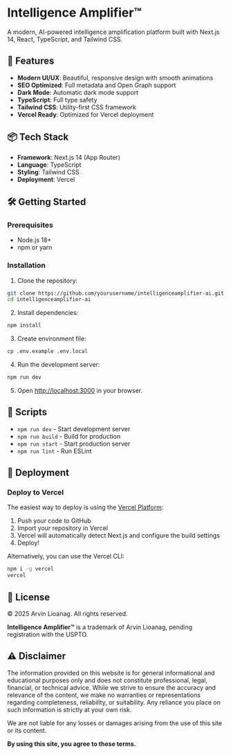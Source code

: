 # Intelligence Amplifier™

A modern, AI-powered intelligence amplification platform built with Next.js 14, React, TypeScript, and Tailwind CSS.

## 🚀 Features

- **Modern UI/UX**: Beautiful, responsive design with smooth animations
- **SEO Optimized**: Full metadata and Open Graph support
- **Dark Mode**: Automatic dark mode support
- **TypeScript**: Full type safety
- **Tailwind CSS**: Utility-first CSS framework
- **Vercel Ready**: Optimized for Vercel deployment

## 📦 Tech Stack

- **Framework**: Next.js 14 (App Router)
- **Language**: TypeScript
- **Styling**: Tailwind CSS
- **Deployment**: Vercel

## 🛠️ Getting Started

### Prerequisites

- Node.js 18+ 
- npm or yarn

### Installation

1. Clone the repository:
```bash
git clone https://github.com/yourusername/intelligenceamplifier-ai.git
cd intelligenceamplifier-ai
```

2. Install dependencies:
```bash
npm install
```

3. Create environment file:
```bash
cp .env.example .env.local
```

4. Run the development server:
```bash
npm run dev
```

5. Open [http://localhost:3000](http://localhost:3000) in your browser.

## 📝 Scripts

- `npm run dev` - Start development server
- `npm run build` - Build for production
- `npm run start` - Start production server
- `npm run lint` - Run ESLint

## 🚀 Deployment

### Deploy to Vercel

The easiest way to deploy is using the [Vercel Platform](https://vercel.com):

1. Push your code to GitHub
2. Import your repository in Vercel
3. Vercel will automatically detect Next.js and configure the build settings
4. Deploy!

Alternatively, you can use the Vercel CLI:

```bash
npm i -g vercel
vercel
```

## 📄 License

© 2025 Arvin Lioanag. All rights reserved.

**Intelligence Amplifier™** is a trademark of Arvin Lioanag, pending registration with the USPTO.

## ⚠️ Disclaimer

The information provided on this website is for general informational and educational purposes only and does not constitute professional, legal, financial, or technical advice. While we strive to ensure the accuracy and relevance of the content, we make no warranties or representations regarding completeness, reliability, or suitability. Any reliance you place on such information is strictly at your own risk.

We are not liable for any losses or damages arising from the use of this site or its content.

**By using this site, you agree to these terms.**



